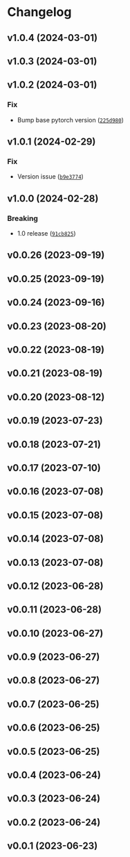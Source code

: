 # Changelog

<!--next-version-placeholder-->

## v1.0.4 (2024-03-01)



## v1.0.3 (2024-03-01)



## v1.0.2 (2024-03-01)

### Fix

* Bump base pytorch version ([`225d980`](https://github.com/leogolds/ConfluentFUCCI/commit/225d98052b1bae3a02f27b96cc95c5a1e326bd80))

## v1.0.1 (2024-02-29)

### Fix

* Version issue ([`b9e3774`](https://github.com/leogolds/ConfluentFUCCI/commit/b9e37749fd76bb468195bd38faea898d990d52a0))

## v1.0.0 (2024-02-28)

### Breaking

* 1.0 release ([`91cb825`](https://github.com/leogolds/ConfluentFUCCI/commit/91cb82516ba8854de87a43fd72db6aeca3132844))

## v0.0.26 (2023-09-19)



## v0.0.25 (2023-09-19)



## v0.0.24 (2023-09-16)



## v0.0.23 (2023-08-20)



## v0.0.22 (2023-08-19)



## v0.0.21 (2023-08-19)



## v0.0.20 (2023-08-12)



## v0.0.19 (2023-07-23)



## v0.0.18 (2023-07-21)



## v0.0.17 (2023-07-10)



## v0.0.16 (2023-07-08)



## v0.0.15 (2023-07-08)



## v0.0.14 (2023-07-08)



## v0.0.13 (2023-07-08)



## v0.0.12 (2023-06-28)



## v0.0.11 (2023-06-28)



## v0.0.10 (2023-06-27)



## v0.0.9 (2023-06-27)



## v0.0.8 (2023-06-27)



## v0.0.7 (2023-06-25)



## v0.0.6 (2023-06-25)



## v0.0.5 (2023-06-25)



## v0.0.4 (2023-06-24)



## v0.0.3 (2023-06-24)



## v0.0.2 (2023-06-24)



## v0.0.1 (2023-06-23)


